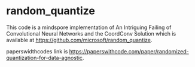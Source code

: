 # random_quantize

This code is a mindspore implementation of An Intriguing Failing of Convolutional Neural Networks and the CoordConv Solution which is available at https://github.com/microsoft/random_quantize.

paperswidthcodes link is https://paperswithcode.com/paper/randomized-quantization-for-data-agnostic.